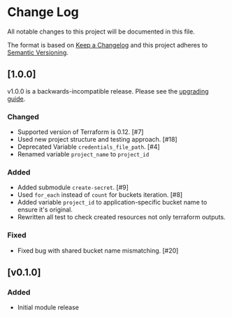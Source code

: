 # Change Log

All notable changes to this project will be documented in this file.

The format is based on [Keep a Changelog](http://keepachangelog.com/) and this
project adheres to [Semantic Versioning](http://semver.org/).

## [1.0.0]
v1.0.0 is a backwards-incompatible release. Please see the [upgrading guide](./docs/upgrading_to_v2.0.md).

### Changed

- Supported version of Terraform is 0.12. [#7]
- Used new project structure and testing approach. [#18]
- Deprecated Variable `credentials_file_path`. [#4]
- Renamed variable `project_name` to `project_id`

### Added

- Added submodule `create-secret`. [#9]
- Used `for_each` instead of `count` for buckets iteration. [#8]
- Added variable `project_id` to application-specific bucket name to ensure it's original.
- Rewritten all test to check created resources not only terraform outputs.


### Fixed

- Fixed bug with shared bucket name mismatching. [#20]

## [v0.1.0]
### Added
- Initial module release

